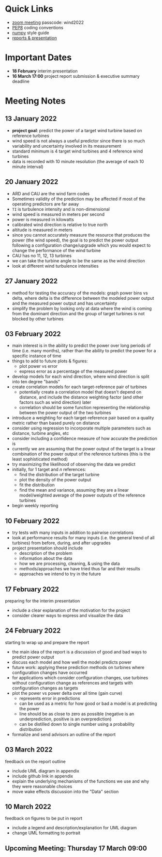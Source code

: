 # Quick Links
- [zoom meeting](https://ed-ac-uk.zoom.us/j/87477169710)  passcode: wind2022
- [PEP8](https://www.python.org/dev/peps/pep-0008/) coding conventions
- [numpy](https://numpydoc.readthedocs.io/en/latest/format.html) style guide
- [reports & presentation](https://www.overleaf.com/2638667994ssjctncpsmvh)

# Important Dates
- **18 February** interim presentation
- **16 March 17:00** project report submission & executive summary deadline

# Meeting Notes
## 13 January 2022
- **project goal**: predict the power of a target wind turbine based on
  reference turbines
- wind speed is not always a useful predictor since there is so much variability
  and uncertainty involved in its measurement
- standard minimum is 4 target wind turbines and 4 reference wind turbines
- data is recorded with 10 minute resolution (the average of each 10 minute
  interval)

## 20 January 2022
- ARD and CAU are the wind farm codes
- Sometimes validity of the prediction may be affected if most of the operating
  predictors are far away
- `TI` is turbulence intensity and is non-dimensional
- wind speed is measured in meters per second
- power is measured in kilowatts
- calibrated wind direction is relative to true north
- altitude is measured in meters
- since you cannot accurately measure the resource that produces the power (the
  wind speed), the goal is to predict the power output following a configuration
  change/upgrade which you would expect to change the performance of the wind
  turbine
- CAU has no 11, 12, 13 turbines
- we can take the turbine angle to be the same as the wind direction
- look at different wind turbulence intensities

## 27 January 2022
- method for testing the accuracy of the models: graph power bins vs delta,
  where delta is the difference between the modeled power output and the
  measured power output and has uncertainty
- simplify the problem by looking only at data where the wind is coming from the
  dominant direction and the group of target turbines is not blocked by other
  turbines
 
## 03 February 2022
- main interest is in the ability to predict the power over long periods of time
  (i.e. many months), rather than the ability to predict the power for a
  specific instance of time
- things to add to future plots & figures:
  - plot power vs error
  - express error as a percentage of the measured power
- develop models for each wind direction, where wind direction is split into ten
  degree "bands"
- create correlation models for each target-reference pair of turbines
  - potentially create a correlation model that doesn't depend on distance, and
    include the distance weighting factor (and other factors such as wind
    direction) later
  - correlation should be some function representing the relationship between
    the power output of the two turbines
- introduce a weighting for each target-reference pair based on a quality metric
  rather than based purely on distance
- consider using regression to incorporate multiple parameters such as distance,
  turbine angles, etc
- consider including a confidence measure of how accurate the prediction is
- currently we are assuming that the power output of the target is a linear
  combination of the power output of the reference turbines (this is the least
  sophisticated method)
- try maximizing the likelihood of observing the data we predict
- initially, for 1 target and _n_ references:
  - find the distribution of the target turbine
  - plot the density of the power output
  - fit the distribution
  - find the mean and variance, assuming they are a linear model/weighted
    average of the power outputs of the reference turbines
- begin weekly reporting

## 10 February 2022
- try tests with many inputs in addition to pairwise correlations
- look at performance results for many inputs (i.e. the general trend of all
  turbines) from before, during, and after upgrades
- project presentation should include
  - description of the problem
  - information about the data
  - how we are processing, cleaning, & using the data
  - methods/approaches we have tried thus far and their results
  - approaches we intend to try in the future

## 17 February 2022
preparing for the interim presentation
- include a clear explanation of the motivation for the project
- consider clearer ways to express and visualize the data

## 24 February 2022
starting to wrap up and prepare the report
- the main idea of the report is a discussion of good and bad ways to predict power output
- discuss each model and how well the model predicts power
- future work: applying these prediction methods on turbines where configuration changes have occurred
- for applications which consider configuration changes, use turbines without configuration change as references and targets with configuration changes as targets
- plot the power vs power delta over all time (gain curve)
  - represents error in predictions
  - can be used as a metric for how good or bad a model is at predicting the power
  - line should be as close to zero as possible (negative is an underprediction, positive is an overprediction)
  - can be distilled down to single number using a probability distribution
- formalize and send advisors an outline of the report

## 03 March 2022
feedback on the report outline
- include UML diagram in appendix
- include github link in appendix
- explain the underlying mechanisms of the functions we use and why they were reasonable choices
- move wake effects discussion into the "Data" section

## 10 March 2022
feedback on figures to be put in report
- include a legend and description/explanation for UML diagram
- change UML formatting to portrait

## Upcoming Meeting: Thursday 17 March 09:00

